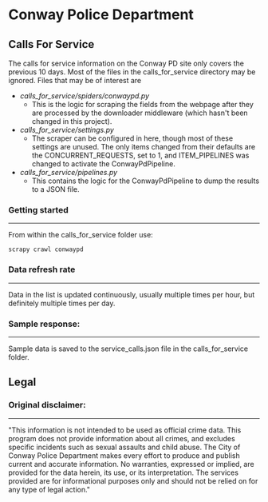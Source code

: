# Conway Police Department

## Calls For Service

The calls for service information on the Conway PD site only covers the previous 10 days. Most of the files in the calls_for_service directory may be ignored. Files that may be of interest are

- _calls_for_service/spiders/conwaypd.py_
  - This is the logic for scraping the fields from the webpage after they are processed by the downloader middleware (which hasn't been changed in this project).
- _calls_for_service/settings.py_
  - The scraper can be configured in here, though most of these settings are unused. The only items changed from their defaults are the CONCURRENT_REQUESTS, set to 1, and ITEM_PIPELINES was changed to activate the ConwayPdPipeline.
- _calls_for_service/pipelines.py_
  - This contains the logic for the ConwayPdPipeline to dump the results to a JSON file.

### Getting started

---

From within the calls_for_service folder use:

```
scrapy crawl conwaypd
```

### Data refresh rate

---

Data in the list is updated continuously, usually multiple times per hour, but definitely multiple times per day.

### Sample response:

---

Sample data is saved to the service_calls.json file in the calls_for_service folder.

## Legal

### Original disclaimer:

---

"This information is not intended to be used as official crime data. This program does not provide information about all crimes, and excludes specific incidents such as sexual assaults and child abuse. The City of Conway Police Department makes every effort to produce and publish current and accurate information. No warranties, expressed or implied, are provided for the data herein, its use, or its interpretation. The services provided are for informational purposes only and should not be relied on for any type of legal action."
